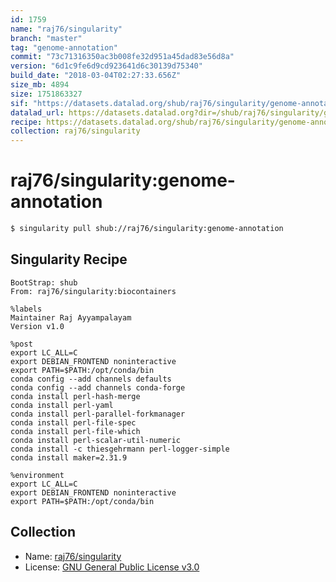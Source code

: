 ```yaml
---
id: 1759
name: "raj76/singularity"
branch: "master"
tag: "genome-annotation"
commit: "73c71316350ac3b008fe32d951a45dad83e56d8a"
version: "6d1c9fe6d9cd923641d6c30139d75340"
build_date: "2018-03-04T02:27:33.656Z"
size_mb: 4894
size: 1751863327
sif: "https://datasets.datalad.org/shub/raj76/singularity/genome-annotation/2018-03-04-73c71316-6d1c9fe6/6d1c9fe6d9cd923641d6c30139d75340.simg"
datalad_url: https://datasets.datalad.org?dir=/shub/raj76/singularity/genome-annotation/2018-03-04-73c71316-6d1c9fe6/
recipe: https://datasets.datalad.org/shub/raj76/singularity/genome-annotation/2018-03-04-73c71316-6d1c9fe6/Singularity
collection: raj76/singularity
---
```


# raj76/singularity:genome-annotation

```bash
$ singularity pull shub://raj76/singularity:genome-annotation
```

## Singularity Recipe

```singularity
BootStrap: shub
From: raj76/singularity:biocontainers

%labels
Maintainer Raj Ayyampalayam
Version v1.0

%post
export LC_ALL=C
export DEBIAN_FRONTEND noninteractive
export PATH=$PATH:/opt/conda/bin
conda config --add channels defaults
conda config --add channels conda-forge
conda install perl-hash-merge
conda install perl-yaml
conda install perl-parallel-forkmanager
conda install perl-file-spec
conda install perl-file-which 
conda install perl-scalar-util-numeric
conda install -c thiesgehrmann perl-logger-simple
conda install maker=2.31.9

%environment
export LC_ALL=C
export DEBIAN_FRONTEND noninteractive
export PATH=$PATH:/opt/conda/bin
```

## Collection

 - Name: [raj76/singularity](https://github.com/raj76/singularity)
 - License: [GNU General Public License v3.0](https://api.github.com/licenses/gpl-3.0)

